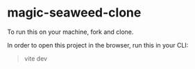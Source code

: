 # magic-seaweed-clone

To run this on your machine, fork and clone. </br> 

In order to open this project in the browser, run this in your CLI:
> vite dev
